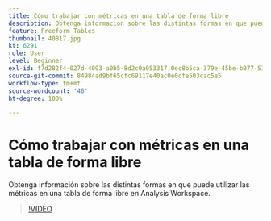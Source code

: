 ```yaml
---
title: Cómo trabajar con métricas en una tabla de forma libre
description: Obtenga información sobre las distintas formas en que puede utilizar las métricas en una tabla de forma libre en Analysis Workspace.
feature: Freeform Tables
thumbnail: 40817.jpg
kt: 6291
role: User
level: Beginner
exl-id: f7d282f4-027d-4093-a0b5-8d2c0a053317,0ec8b5ca-379e-45be-b077-514af318f42a
source-git-commit: 84984ad9bf65cfc69117e40ac0e0cfe503cac5e5
workflow-type: tm+mt
source-wordcount: '46'
ht-degree: 100%

---
```


# Cómo trabajar con métricas en una tabla de forma libre

Obtenga información sobre las distintas formas en que puede utilizar las métricas en una tabla de forma libre en Analysis Workspace.

>[!VIDEO](https://video.tv.adobe.com/v/40817/?quality=12&learn=on)

